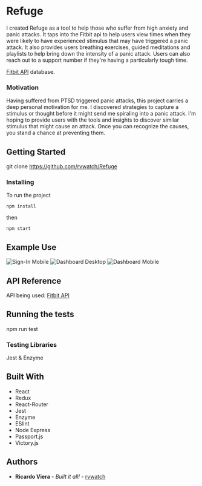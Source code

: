 # Refuge

I created Refuge as a tool to help those who suffer from high anxiety and panic attacks. It taps into the Fitbit api to help users view times when they were likely to have experienced stimulus that may have triggered a panic attack. It also provides users breathing exercises, guided meditations and playlists to help bring down the intensity of a panic attack. Users can also reach out to a support number if they're having a particularly tough time. 

[Fitbit API](https://dev.fitbit.com/build/reference/web-api/) database.

### Motivation

Having suffered from PTSD triggered panic attacks, this project carries a deep personal motivation for me. I discovered strategies to capture a stimulus or thought before it might send me spiraling into a panic attack. I'm hoping to provide users with the tools and insights to discover similar stimulus that might cause an attack. Once you can recognize the causes, you stand a chance at preventing them. 

## Getting Started

git clone https://github.com/rvwatch/Refuge

### Installing

To run the project

```
npm install
```

then

```
npm start
```

## Example Use

![Sign-In Mobile](https://i.imgur.com/ZEmpv8I.png)
![Dashboard Desktop](https://i.imgur.com/gtM3FgG.png)
![Dashboard Mobile](https://i.imgur.com//Ne4Nw3L.png)

## API Reference

API being used:
[Fitbit API](https://dev.fitbit.com/build/reference/web-api/)

## Running the tests

npm run test

### Testing Libraries

Jest & Enzyme

## Built With

* React
* Redux
* React-Router
* Jest
* Enzyme
* ESlint
* Node Express
* Passport.js
* Victory.js

## Authors

* **Ricardo Viera** - _Built it all!_ - [rvwatch](https://github.com/rvwatch)
